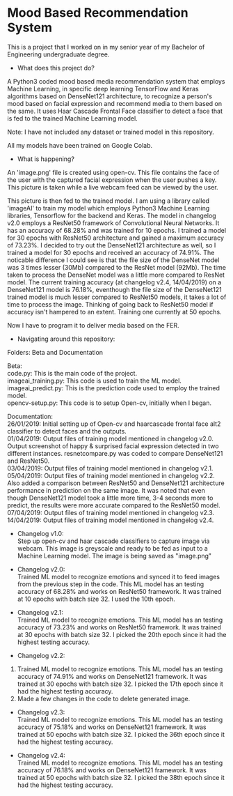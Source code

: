 # Mood Based Recommendation System

This is a project that I worked on in my senior year of my Bachelor of Engineering undergraduate degree.

- What does this project do?

A Python3 coded mood based media recommendation system that employs Machine Learning, in specific deep learning TensorFlow and Keras algorithms based on DenseNet121 architecture, to recognize a person's mood based on facial expression and recommend media to them based on the same. It uses Haar Cascade Frontal Face classifier to detect a face that is fed to the trained Machine Learning model.

Note: I have not included any dataset or trained model in this repository.

All my models have been trained on Google Colab.

- What is happening?

An 'image.png' file is created using open-cv. This file contains the face of the user with the captured facial expression when the user pushes a key. This picture is taken while a live webcam feed can be viewed by the user.

This picture is then fed to the trained model. I am using a library called 'imageAI' to train my model which employs Python3 Machine Learning libraries, Tensorflow for the backend and Keras. The model in changelog v2.0 employs a ResNet50 framework of Convolutional Neural Networks. It has an accuracy of 68.28% and was trained for 10 epochs. I trained a model for 30 epochs with ResNet50 architecture and gained a maximum accuracy of 73.23%. I decided to try out the DenseNet121 architecture as well, so I trained a model for 30 epochs and received an accuracy of 74.91%. The noticable difference I could see is that the file size of the DenseNet model was 3 times lesser (30Mb) compared to the ResNet model (92Mb). The time taken to process the DenseNet model was a little more compared to ResNet model. The current training accuracy (at changelog v2.4, 14/04/2019) on a DenseNet121 model is 76.18%, eventhough the file size of the DenseNet121 trained model is much lesser compared to ResNet50 models, it takes a lot of time to process the image. Thinking of going back to ResNet50 model if accuracy isn't hampered to an extent. Training one currently at 50 epochs.

Now I have to program it to deliver media based on the FER.

- Navigating around this repository:

Folders: Beta and Documentation<br />

Beta:<br />
code.py: This is the main code of the project.<br />
imageai_training.py: This code is used to train the ML model.<br />
imageai_predict.py: This is the prediction code used to employ the trained model.<br />
opencv-setup.py: This code is to setup Open-cv, initially when I began.<br />

Documentation:<br />
26/01/2019: Initial setting up of Open-cv and haarcascade frontal face alt2 classifier to detect faces and the outputs.<br />
01/04/2019: Output files of training model mentioned in changelog v2.0. Output screenshot of happy & surprised facial expression detected in two different instances. resnetcompare.py was coded to compare DenseNet121 and ResNet50.<br />
03/04/2019: Output files of training model mentioned in changelog v2.1.<br />
05/04/2019: Output files of training model mentioned in changelog v2.2. Also added a comparison between ResNet50 and DenseNet121 architecture performance in prediction on the same image. It was noted that even though DenseNet121 model took a little more time, 3-4 seconds more to predict, the results were more accurate compared to the ResNet50 model.<br />
07/04/2019: Output files of training model mentioned in changelog v2.3.<br />
14/04/2019: Output files of training model mentioned in changelog v2.4.<br />

- Changelog v1.0:<br />
Step up open-cv and haar cascade classifiers to capture image via webcam. This image is greyscale and ready to be fed as input to a Machine Learning model. The image is being saved as "image.png"<br />

- Changelog v2.0:<br />
Trained ML model to recognize emotions and synced it to feed images from the previous step in the code. This ML model has an testing accuracy of 68.28% and works on ResNet50 framework. It was trained at 10 epochs with batch size 32. I used the 10th epoch.<br />

- Changelog v2.1:<br />
Trained ML model to recognize emotions. This ML model has an testing accuracy of 73.23% and works on ResNet50 framework. It was trained at 30 epochs with batch size 32. I picked the 20th epoch since it had the highest testing accuracy.

- Changelog v2.2:<br />
1. Trained ML model to recognize emotions. This ML model has an testing accuracy of 74.91% and works on DenseNet121 framework. It was trained at 30 epochs with batch size 32. I picked the 17th epoch since it had the highest testing accuracy.
2. Made a few changes in the code to delete generated image.

- Changelog v2.3:<br />
Trained ML model to recognize emotions. This ML model has an testing accuracy of 75.18% and works on DenseNet121 framework. It was trained at 50 epochs with batch size 32. I picked the 36th epoch since it had the highest testing accuracy.

- Changelog v2.4:<br />
Trained ML model to recognize emotions. This ML model has an testing accuracy of 76.18% and works on DenseNet121 framework. It was trained at 50 epochs with batch size 32. I picked the 38th epoch since it had the highest testing accuracy. 
